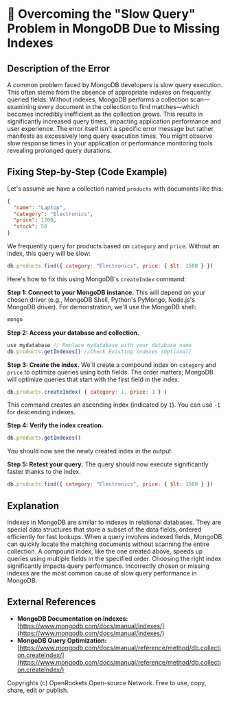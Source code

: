 # 🐞 Overcoming the "Slow Query" Problem in MongoDB Due to Missing Indexes


## Description of the Error

A common problem faced by MongoDB developers is slow query execution. This often stems from the absence of appropriate indexes on frequently queried fields.  Without indexes, MongoDB performs a collection scan—examining every document in the collection to find matches—which becomes incredibly inefficient as the collection grows. This results in significantly increased query times, impacting application performance and user experience.  The error itself isn't a specific error message but rather manifests as excessively long query execution times. You might observe slow response times in your application or performance monitoring tools revealing prolonged query durations.

## Fixing Step-by-Step (Code Example)

Let's assume we have a collection named `products` with documents like this:

```json
{
  "name": "Laptop",
  "category": "Electronics",
  "price": 1200,
  "stock": 50
}
```

We frequently query for products based on `category` and `price`.  Without an index, this query will be slow:

```javascript
db.products.find({ category: "Electronics", price: { $lt: 1500 } })
```

Here's how to fix this using MongoDB's `createIndex` command:

**Step 1: Connect to your MongoDB instance.**  This will depend on your chosen driver (e.g., MongoDB Shell, Python's PyMongo, Node.js's MongoDB driver).  For demonstration, we'll use the MongoDB shell:

```bash
mongo
```

**Step 2: Access your database and collection.**

```javascript
use mydatabase // Replace mydatabase with your database name
db.products.getIndexes() //Check Existing indexes (Optional)
```

**Step 3: Create the index.**  We'll create a compound index on `category` and `price` to optimize queries using both fields.  The order matters;  MongoDB will optimize queries that start with the first field in the index.

```javascript
db.products.createIndex( { category: 1, price: 1 } )
```

This command creates an ascending index (indicated by `1`). You can use `-1` for descending indexes.


**Step 4: Verify the index creation.**

```javascript
db.products.getIndexes()
```

You should now see the newly created index in the output.


**Step 5: Retest your query.** The query should now execute significantly faster thanks to the index.

```javascript
db.products.find({ category: "Electronics", price: { $lt: 1500 } })
```


## Explanation

Indexes in MongoDB are similar to indexes in relational databases. They are special data structures that store a subset of the data fields, ordered efficiently for fast lookups.  When a query involves indexed fields, MongoDB can quickly locate the matching documents without scanning the entire collection.  A compound index, like the one created above, speeds up queries using multiple fields in the specified order. Choosing the right index significantly impacts query performance.  Incorrectly chosen or missing indexes are the most common cause of slow query performance in MongoDB.


## External References

* **MongoDB Documentation on Indexes:** [https://www.mongodb.com/docs/manual/indexes/](https://www.mongodb.com/docs/manual/indexes/)
* **MongoDB Query Optimization:** [https://www.mongodb.com/docs/manual/reference/method/db.collection.createIndex/](https://www.mongodb.com/docs/manual/reference/method/db.collection.createIndex/)


Copyrights (c) OpenRockets Open-source Network. Free to use, copy, share, edit or publish.

